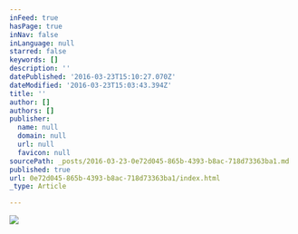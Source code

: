 ```yaml
---
inFeed: true
hasPage: true
inNav: false
inLanguage: null
starred: false
keywords: []
description: ''
datePublished: '2016-03-23T15:10:27.070Z'
dateModified: '2016-03-23T15:03:43.394Z'
title: ''
author: []
authors: []
publisher:
  name: null
  domain: null
  url: null
  favicon: null
sourcePath: _posts/2016-03-23-0e72d045-865b-4393-b8ac-718d73363ba1.md
published: true
url: 0e72d045-865b-4393-b8ac-718d73363ba1/index.html
_type: Article

---
```

![](https://the-grid-user-content.s3-us-west-2.amazonaws.com/38160ec4-90a7-41f8-976a-64f3f539dd17.jpg)
